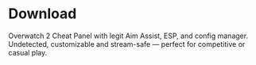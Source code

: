 # Download
Overwatch 2 Cheat Panel with legit Aim Assist, ESP, and config manager. Undetected, customizable and stream-safe — perfect for competitive or casual play.
